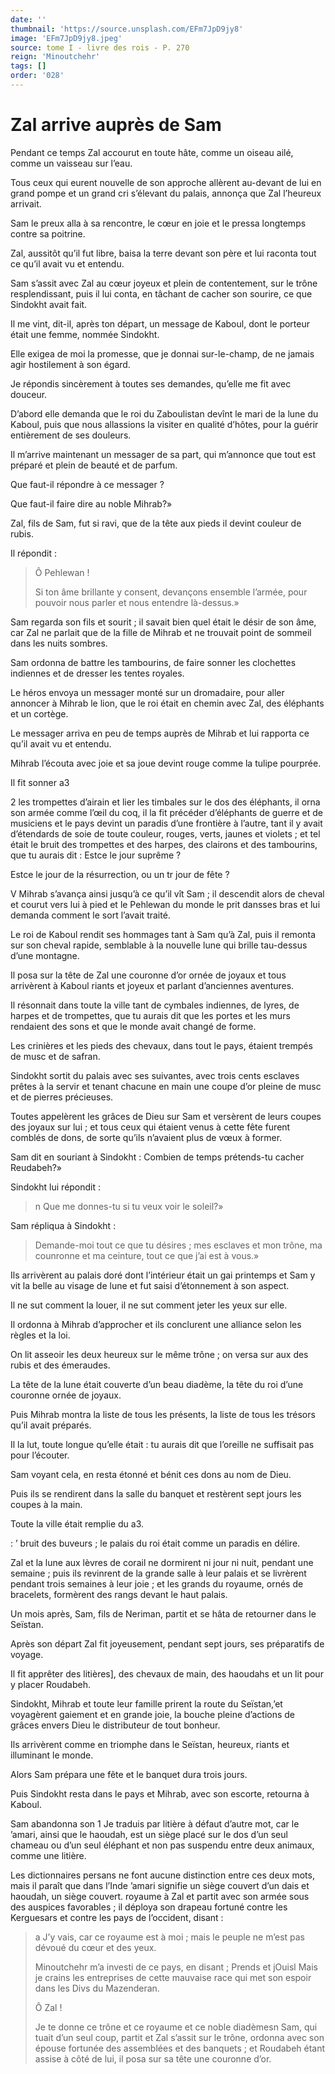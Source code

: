 ```yaml
---
date: ''
thumbnail: 'https://source.unsplash.com/EFm7JpD9jy8'
image: 'EFm7JpD9jy8.jpeg'
source: tome I - livre des rois - P. 270
reign: 'Minoutchehr'
tags: []
order: '028'
---
```


# Zal arrive auprès de Sam

Pendant ce temps Zal accourut en toute hâte, comme un oiseau ailé, comme un vaisseau sur l’eau.

Tous ceux qui eurent nouvelle de son approche allèrent au-devant de lui en grand pompe et un grand cri s’élevant du palais, annonça que Zal l’heureux arrivait.

Sam le preux alla à sa rencontre, le cœur en joie et le pressa longtemps contre sa poitrine.

Zal, aussitôt qu’il fut libre, baisa la terre devant son père et lui raconta tout ce qu’il avait vu et entendu.

Sam s’assit avec Zal au cœur joyeux et plein de contentement, sur le trône resplendissant, puis il lui conta, en tâchant de cacher son sourire, ce que Sindokht avait fait.

Il me vint, dit-il, après ton départ, un message de Kaboul, dont le porteur était une femme, nommée Sindokht.

Elle exigea de moi la promesse, que je donnai sur-le-champ, de ne jamais agir hostilement à son égard.

Je répondis sincèrement à toutes ses demandes, qu’elle me fit avec douceur.

D’abord elle demanda que le roi du Zaboulistan devînt le mari de la lune du Kaboul, puis que nous allassions la visiter en qualité d’hôtes, pour la guérir entièrement de ses douleurs.

Il m’arrive maintenant un messager de sa part, qui m’annonce que tout est préparé et plein de beauté et de parfum.

Que faut-il répondre à ce messager ?

Que faut-il faire dire au noble Mihrab?»

Zal, fils de Sam, fut si ravi, que de la tête aux pieds il devint couleur de rubis.

Il répondit :

> Ô Pehlewan !
>
> Si ton âme brillante y consent, devançons ensemble l’armée, pour pouvoir nous parler et nous entendre là-dessus.»

Sam regarda son fils et sourit ; il savait bien quel était le désir de son âme, car Zal ne parlait que de la fille de Mihrab et ne trouvait point de sommeil dans les nuits sombres.

Sam ordonna de battre les tambourins, de faire sonner les clochettes indiennes et de dresser les tentes royales.

Le héros envoya un messager monté sur un dromadaire, pour aller annoncer à Mihrab le lion, que le roi était en chemin avec Zal, des éléphants et un cortège.

Le messager arriva en peu de temps auprès de Mihrab et lui rapporta ce qu’il avait vu et entendu.

Mihrab l’écouta avec joie et sa joue devint rouge comme la tulipe pourprée.

Il fit sonner a3

2
les trompettes d’airain et lier les timbales sur le dos des éléphants, il orna son armée comme l’œil du coq, il la fit précéder d’éléphants de guerre et de musiciens et le pays devint un paradis d’une frontière à l’autre, tant il y avait d’étendards de soie de toute couleur, rouges, verts, jaunes et violets ; et tel était le bruit des trompettes et des harpes, des clairons et des tambourins, que tu aurais dit : Estce le jour suprême ?

Estce le jour de la résurrection, ou un tr jour de fête ?

V Mihrab s’avança ainsi jusqu’à ce qu’il vît Sam ; il descendit alors de cheval et courut vers lui à pied et le Pehlewan du monde le prit dansses bras et lui demanda comment le sort l’avait traité.

Le roi de Kaboul rendit ses hommages tant à Sam qu’à Zal, puis il remonta sur son cheval rapide, semblable à la nouvelle lune qui brille tau-dessus d’une montagne.

Il posa sur la tête de Zal une couronne d’or ornée de joyaux et tous arrivèrent à Kaboul riants et joyeux et parlant d’anciennes aventures.

Il résonnait dans toute la ville tant de cymbales indiennes, de lyres, de harpes et de trompettes, que tu aurais dit que les portes et les murs rendaient des sons et que le monde avait changé de forme.

Les crinières et les pieds des chevaux, dans tout le pays, étaient trempés de musc et de safran.

Sindokht sortit du palais avec ses suivantes, avec trois cents esclaves prêtes à la servir et tenant chacune en main une coupe d’or pleine de musc et de pierres précieuses.

Toutes appelèrent les grâces de Dieu sur Sam et versèrent de leurs coupes des joyaux sur lui ; et tous ceux qui étaient venus à cette fête furent comblés de dons, de sorte qu’ils n’avaient plus de vœux à former.

Sam dit en souriant à Sindokht : Combien de temps prétends-tu cacher Reudabeh?»

Sindokht lui répondit :

> n Que me donnes-tu si tu veux voir le soleil?»

Sam répliqua à Sindokht :

> Demande-moi tout ce que tu désires ; mes esclaves et mon trône, ma counronne et ma ceinture, tout ce que j’ai est à vous.»

Ils arrivèrent au palais doré dont l’intérieur était un gai printemps et Sam y vit la belle au visage de lune et fut saisi d’étonnement à son aspect.

Il ne sut comment la louer, il ne sut comment jeter les yeux sur elle.

Il ordonna à Mihrab d’approcher et ils conclurent une alliance selon les règles et la loi.

On lit asseoir les deux heureux sur le même trône ; on versa sur aux des rubis et des émeraudes.

La tête de la lune était couverte d’un beau diadème, la tête du roi d’une couronne ornée de joyaux.

Puis Mihrab montra la liste de tous les présents, la liste de tous les trésors qu’il avait préparés.

Il la lut, toute longue qu’elle était : tu aurais dit que l’oreille ne suffisait pas pour l’écouter.

Sam voyant cela, en resta étonné et bénit ces dons au nom de Dieu.

Puis ils se rendirent dans la salle du banquet et restèrent sept jours les coupes à la main.

Toute la ville était remplie du a3.

: ’ bruit des buveurs ; le palais du roi était comme un paradis en délire.

Zal et la lune aux lèvres de corail ne dormirent ni jour ni nuit, pendant une semaine ; puis ils revinrent de la grande salle à leur palais et se livrèrent pendant trois semaines à leur joie ; et les grands du royaume, ornés de bracelets, formèrent des rangs devant le haut palais.

Un mois après, Sam, fils de Neriman, partit et se hâta de retourner dans le Seïstan.

Après son départ Zal fit joyeusement, pendant sept jours, ses préparatifs de voyage.

Il fit apprêter des litières], des chevaux de main, des haoudahs et un lit pour y placer Roudabeh.

Sindokht, Mihrab et toute leur famille prirent la route du Seïstan,’et voyagèrent gaiement et en grande joie, la bouche pleine d’actions de grâces envers Dieu le distributeur de tout bonheur.

Ils arrivèrent comme en triomphe dans le Seïstan, heureux, riants et illuminant le monde.

Alors Sam prépara une fête et le banquet dura trois jours.

Puis Sindokht resta dans le pays et Mihrab, avec son escorte, retourna à Kaboul.

Sam abandonna son
1 Je traduis par litière à défaut d’autre mot, car le ’amari, ainsi que le haoudah, est un siège placé sur le dos d’un seul chameau ou d’un seul éléphant et non pas suspendu entre deux animaux, comme une litière.

Les dictionnaires persans ne font aucune distinction entre ces deux mots, mais il paraît que dans l’Inde ’amari signifie un siège couvert d’un dais et haoudah, un siège couvert. royaume à Zal et partit avec son armée sous des auspices favorables ; il déploya son drapeau fortuné contre les Kerguesars et contre les pays de l’occident, disant :

> a J’y vais, car ce royaume est à moi ; mais le peuple ne m’est pas dévoué du cœur et des yeux.
>
> Minoutchehr m’a investi de ce pays, en disant ; Prends et jOuisl Mais je crains les entreprises de cette mauvaise race qui met son espoir dans les Divs du Mazenderan.
>
> Ô Zal !
>
> Je te donne ce trône et ce royaume et ce noble diadèmesn Sam, qui tuait d’un seul coup, partit et Zal s’assit sur le trône, ordonna avec son épouse fortunée des assemblées et des banquets ; et Roudabeh étant assise à côté de lui, il posa sur sa tête une couronne d’or.
